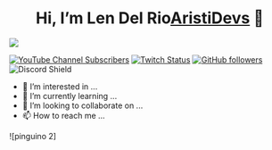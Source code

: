 <div align="center">
<h1 align="center">Hi, I’m Len Del Rio<a href="https://aristi.dev">AristiDevs</a> 👋</h1>
</div>
<img src="[https://i.imgur.com/weNbhGZ.png](https://github.com/Lenindelrionicaragua/Lenindelrionicaragua/assets/142052112/c8efcef4-510c-4a65-bd30-ed29b7690689)">
 
 

[![YouTube Channel Subscribers](https://img.shields.io/youtube/channel/subscribers/UCIjEgHA1vatSR2K4rfcdNRg?style=social)](https://youtube.com/aristidevs?sub_confirmation=1)
[![Twitch Status](https://img.shields.io/twitch/status/aristidevs?style=social)](https://www.twitch.tv/aristidevs)
[![GitHub followers](https://img.shields.io/github/followers/arisguimera?style=social)](https://github.com/ArisGuimera)
![Discord Shield](https://discordapp.com/api/guilds/807719549075980308/widget.png?style=shield)

- 👀 I’m interested in ...
- 🌱 I’m currently learning ...
- 💞️ I’m looking to collaborate on ...
- 📫 How to reach me ...

<!---
Lendelrio/Lendelrio is a ✨ special ✨ repository because its `README.md` (this file) appears on your GitHub profile.
You can click the Preview link to take a look at your changes.
--->
![pinguino 2]
